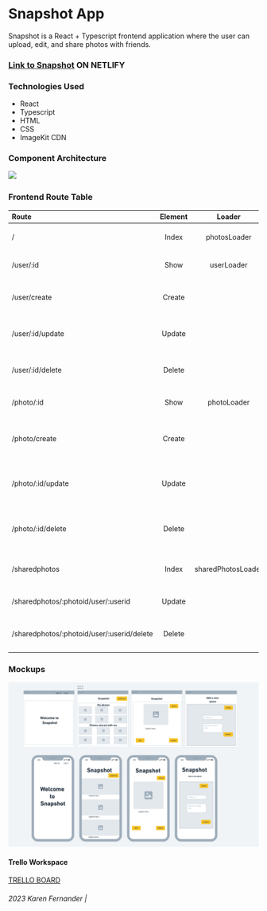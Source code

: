 # Snapshot App 

Snapshot is a React + Typescript frontend application where the user can upload, edit, and share photos with friends.

### [Link to Snapshot]() ON NETLIFY

### Technologies Used

- React
- Typescript
- HTML
- CSS
- ImageKit CDN


### Component Architecture

[![](https://mermaid.ink/img/pako:eNp9UsluwjAQ_ZXIp1QCRS1tDzlUAsK-HaAnwsGKBxKVxJHjiFaIf689E4Fpq-aUeYve89hnlkgBLGT7ozwlKVfa20Rx4Zmvu-2W5c5rt996_qrWR9APRPQs5vX9ugLVQH2Eom3MgpjtHGxgoTKVWgZhJu45b2jJRAHX8MPmjSxVl8JSv41jywowle7ZCNlJIeCTgAEC61SeaB7ijH36mNtNdCYLIkc38h2TXXJ8IyMMdklqNfH3KoNCVM1SJohOTVe7qSATAReCJIFFnOJTlFKqa545Zjrv3_4Z7R8V7iXN_SznB2gKzRFb-GtzzyA2soEXCC9NFIrtRoMKJebWKMg2v4aRfvWvnspeLUu0PD51OjSvcH5-eWUtloPKeSbMGzxbMmY6hdxYQ_MruPqIWVxcjI7XWq6_ioSFWtXQYvQ6oowfFM9ZuOfHCi7fukDTwg?type=png)](https://mermaid.live/edit#pako:eNp9UsluwjAQ_ZXIp1QCRS1tDzlUAsK-HaAnwsGKBxKVxJHjiFaIf689E4Fpq-aUeYve89hnlkgBLGT7ozwlKVfa20Rx4Zmvu-2W5c5rt996_qrWR9APRPQs5vX9ugLVQH2Eom3MgpjtHGxgoTKVWgZhJu45b2jJRAHX8MPmjSxVl8JSv41jywowle7ZCNlJIeCTgAEC61SeaB7ijH36mNtNdCYLIkc38h2TXXJ8IyMMdklqNfH3KoNCVM1SJohOTVe7qSATAReCJIFFnOJTlFKqa545Zjrv3_4Z7R8V7iXN_SznB2gKzRFb-GtzzyA2soEXCC9NFIrtRoMKJebWKMg2v4aRfvWvnspeLUu0PD51OjSvcH5-eWUtloPKeSbMGzxbMmY6hdxYQ_MruPqIWVxcjI7XWq6_ioSFWtXQYvQ6oowfFM9ZuOfHCi7fukDTwg)

### Frontend Route Table

| Route    | Element    | Loader |Action| Description|
| :---    | :----: | :----:    | :----   |:----   |
|/        |Index  | photosLoader|         |Display a list of photos|
|/user/:id | Show | userLoader | | Display user profile info |
|/user/create | Create | | userCreateAction  | Handles creation form for new user |
|/user/:id/update | Update | | userUpdateAction | Handles creation form for update user | 
|/user/:id/delete| Delete | | userDeleteAction| Handles deletion of specific user |
|/photo/:id |Show   | photoLoader  |          |Display a specific photo|
|/photo/create  |Create |         | photoCreateAction|Handles submission of create form for photo|
|/photo/:id/update  |Update |      |photoUpdateAction|Handles submission of update form for photo|
|/photo/:id/delete |Delete |       |photoDeleteAction|Handles submission of delete form for photo|
|/sharedphotos        |Index  | sharedPhotosLoader|         |Display a list of friends photos|
|/sharedphotos/:photoid/user/:userid        |Update  | |     sharedPhotoUpdateAction    |Share photo to the user|
|/sharedphotos/:photoid/user/:userid/delete        |Delete  | |  sharedPhotoDeleteAction       |Delete a shared photo from the user|


### Mockups
![mockups here](./public/capstone-wireframe.png)


#### Trello Workspace
[TRELLO BOARD](https://trello.com/b/eR1U7DMT/capstone)

###### 2023 Karen Fernander |
